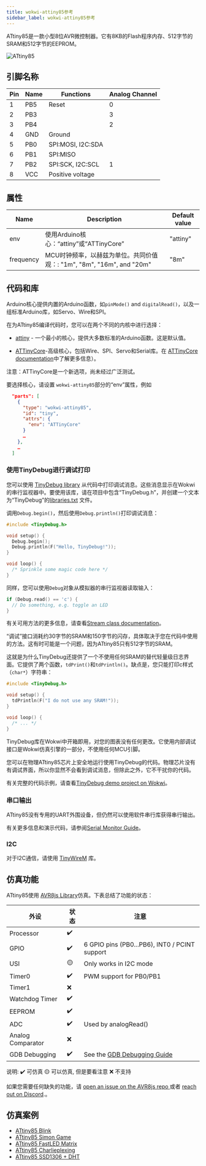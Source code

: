 ```yaml
---
title: wokwi-attiny85参考
sidebar_label: wokwi-attiny85参考
---
```


ATtiny85是一款小型8位AVR微控制器。它有8KB的Flash程序内存、512字节的SRAM和512字节的EEPROM。

![ATtiny85](wokwi-attiny85.svg)

## 引脚名称

| Pin | Name | Functions         | Analog Channel |
| --- | ---- | ----------------- | -------------- |
| 1   | PB5  | Reset             | 0              |
| 2   | PB3  |                   | 3              |
| 3   | PB4  |                   | 2              |
| 4   | GND  | Ground            |                |
| 5   | PB0  | SPI:MOSI, I2C:SDA |                |
| 6   | PB1  | SPI:MISO          |                |
| 7   | PB2  | SPI:SCK, I2C:SCL  | 1              |
| 8   | VCC  | Positive voltage  |                |

## 属性

| Name      | Description                                                  | Default value |
| --------- | ------------------------------------------------------------ | ------------- |
| env       | 使用Arduino核心：“attiny”或“ATTinyCore”                      | "attiny"      |
| frequency | MCU时钟频率，以赫兹为单位。共同价值观：: "1m", "8m", "16m", and "20m" | "8m"          |

## 代码和库

Arduino核心提供内置的Arduino函数，如`pinMode()` and `digitalRead()`，以及一组标准Arduino库，如Servo、Wire和SPI。

在为ATtiny85编译代码时，您可以在两个不同的内核中进行选择：

- [attiny](https://github.com/damellis/attiny) - 一个最小的核心，提供大多数标准的Arduino函数。这是默认值。

- [ATTinyCore](https://github.com/SpenceKonde/ATTinyCore)-高级核心，包括Wire、SPI、Servo和Serial库。在 [ATTinyCore documentation](https://github.com/SpenceKonde/ATTinyCore/blob/master/avr/extras/ATtiny_x5.md)中了解更多信息）。

注意：ATTinyCore是一个新选项，尚未经过广泛测试。

要选择核心，请设置 `wokwi-attiny85`部分的“env”属性，例如

```json
  "parts": [
    {
      "type": "wokwi-attiny85",
      "id": "tiny",
      "attrs": {
        "env": "ATTinyCore"
      }
      …
    },
    …
  ]
```

### 使用TinyDebug进行调试打印

您可以使用 [TinyDebug library](https://github.com/wokwi/TinyDebug) 从代码中打印调试消息。这些消息显示在Wokwi的串行监视器中。要使用该库，请在项目中包含“TinyDebug.h”，并创建一个文本为“TinyDebug”的[libraries.txt](../guides/libraries) 文件。

调用`Debug.begin()`，然后使用`Debug.println()`打印调试消息：

```cpp
#include <TinyDebug.h>

void setup() {
  Debug.begin();
  Debug.println(F("Hello, TinyDebug!"));
}

void loop() {
  /* Sprinkle some magic code here */
}
```

同样，您可以使用`Debug`对象从模拟器的串行监视器读取输入：

```cpp
if (Debug.read() == 'c') {
  // Do something, e.g. toggle an LED
}
```

有关可用方法的更多信息，请查看[Stream class documentation](https://www.arduino.cc/reference/en/language/functions/communication/stream/#_functions)。

“调试”接口消耗约30字节的SRAM和150字节的闪存，具体取决于您在代码中使用的方法。这有时可能是一个问题，因为ATtiny85只有512字节的SRAM。

这就是为什么TinyDebug还提供了一个不使用任何SRAM的替代轻量级日志界面。它提供了两个函数，`tdPrint()`和`tdPrintln()`。缺点是，您只能打印c样式（`char*`）字符串：

```cpp
#include <TinyDebug.h>

void setup() {
  tdPrintln(F("I do not use any SRAM!"));
}

void loop() {
  /* ... */
}
```

TinyDebug库在Wokwi中开箱即用，对您的图表没有任何更改。它使用内部调试接口是Wokwi仿真引擎的一部分，不使用任何MCU引脚。

您可以在物理ATtiny85芯片上安全地运行使用TinyDebug的代码。物理芯片没有有调试界面，所以你显然不会看到调试消息，但除此之外，它不干扰你的代码。

有关完整的代码示例，请查看[TinyDebug demo project on Wokwi](https://wokwi.com/projects/300650387867697672)。

### 串口输出

ATtiny85没有专用的UART外围设备，但仍然可以使用软件串行库获得串行输出。

有关更多信息和演示代码，请参阅[Serial Monitor Guide](../guides/serial-monitor#attiny85--softwareserial)。

### I2C

对于I2C通信，请使用 [TinyWireM](https://github.com/adafruit/TinyWireM) 库。

## 仿真功能

ATtiny85使用 [AVR8js Library](https://github.com/wokwi/avr8js)仿真。下表总结了功能的状态：

| 外设      | 状态 | 注意                                         |
| ----------------- | ------ | ----------------------------------------------- |
| Processor         | ✔️     |                                                 |
| GPIO              | ✔️     | 6 GPIO pins (PB0...PB6), INT0 / PCINT support   |
| USI               | 🟡     | Only works in I2C mode                          |
| Timer0            | ✔️     | PWM support for PB0/PB1                         |
| Timer1            | ❌     |                                                 |
| Watchdog Timer    | ✔️     |                                                 |
| EEPROM            | ✔️     |                                                 |
| ADC               | ✔️     | Used by analogRead()                            |
| Analog Comparator | ❌     |                                                 |
| GDB Debugging     | ✔️     | See the [GDB Debugging Guide](../gdb-debugging) |

说明:
✔️ 可仿真
🟡 可以仿真, 但是要看注意
❌ 不支持

如果您需要任何缺失的功能，请 [open an issue on the AVR8js repo ](https://github.com/wokwi/avr8js/issues/new)或者 [reach out on Discord](https://wokwi.com/discord).。

## 仿真案例

- [ATtiny85 Blink](https://wokwi.com/projects/283019827166052872)
- [ATtiny85 Simon Game](https://wokwi.com/projects/285525640477671948)
- [ATtiny85 FastLED Matrix](https://wokwi.com/projects/283910810787381773)
- [ATtiny85 Charlieplexing](https://wokwi.com/projects/283912288194265608)
- [ATtiny85 SSD1306 + DHT](https://wokwi.com/projects/292900020514980360)
